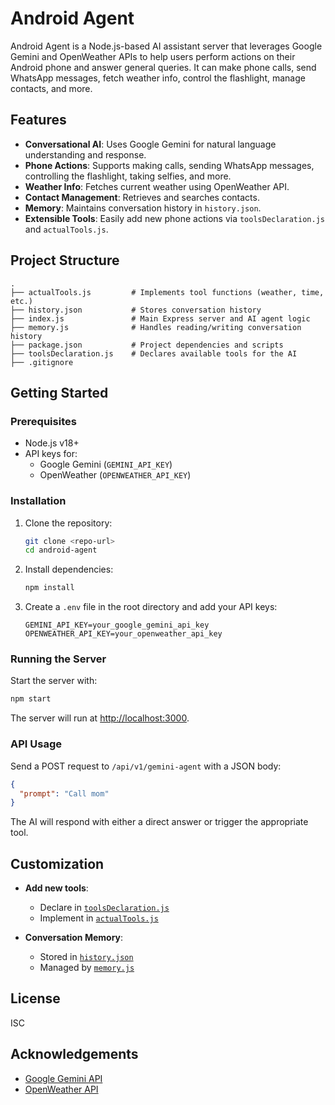 # Android Agent

Android Agent is a Node.js-based AI assistant server that leverages Google Gemini and OpenWeather APIs to help users perform actions on their Android phone and answer general queries. It can make phone calls, send WhatsApp messages, fetch weather info, control the flashlight, manage contacts, and more.

## Features

- **Conversational AI**: Uses Google Gemini for natural language understanding and response.
- **Phone Actions**: Supports making calls, sending WhatsApp messages, controlling the flashlight, taking selfies, and more.
- **Weather Info**: Fetches current weather using OpenWeather API.
- **Contact Management**: Retrieves and searches contacts.
- **Memory**: Maintains conversation history in `history.json`.
- **Extensible Tools**: Easily add new phone actions via `toolsDeclaration.js` and `actualTools.js`.

## Project Structure

```
.
├── actualTools.js         # Implements tool functions (weather, time, etc.)
├── history.json           # Stores conversation history
├── index.js               # Main Express server and AI agent logic
├── memory.js              # Handles reading/writing conversation history
├── package.json           # Project dependencies and scripts
├── toolsDeclaration.js    # Declares available tools for the AI
├── .gitignore
```

## Getting Started

### Prerequisites

- Node.js v18+
- API keys for:
  - Google Gemini (`GEMINI_API_KEY`)
  - OpenWeather (`OPENWEATHER_API_KEY`)

### Installation

1. Clone the repository:

   ```sh
   git clone <repo-url>
   cd android-agent
   ```

2. Install dependencies:

   ```sh
   npm install
   ```

3. Create a `.env` file in the root directory and add your API keys:
   ```
   GEMINI_API_KEY=your_google_gemini_api_key
   OPENWEATHER_API_KEY=your_openweather_api_key
   ```

### Running the Server

Start the server with:

```sh
npm start
```

The server will run at [http://localhost:3000](http://localhost:3000).

### API Usage

Send a POST request to `/api/v1/gemini-agent` with a JSON body:

```json
{
  "prompt": "Call mom"
}
```

The AI will respond with either a direct answer or trigger the appropriate tool.

## Customization

- **Add new tools**:

  - Declare in [`toolsDeclaration.js`](toolsDeclaration.js)
  - Implement in [`actualTools.js`](actualTools.js)

- **Conversation Memory**:
  - Stored in [`history.json`](history.json)
  - Managed by [`memory.js`](memory.js)

## License

ISC

## Acknowledgements

- [Google Gemini API](https://ai.google.dev/)
- [OpenWeather API](https://openweathermap.org/api)

